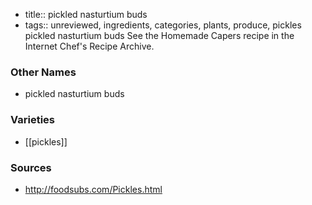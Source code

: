 - title:: pickled nasturtium buds
- tags:: unreviewed, ingredients, categories, plants, produce, pickles
pickled nasturtium buds See the Homemade Capers recipe in the Internet Chef's Recipe Archive.

### Other Names

* pickled nasturtium buds

### Varieties

* [[pickles]]

### Sources
* http://foodsubs.com/Pickles.html
